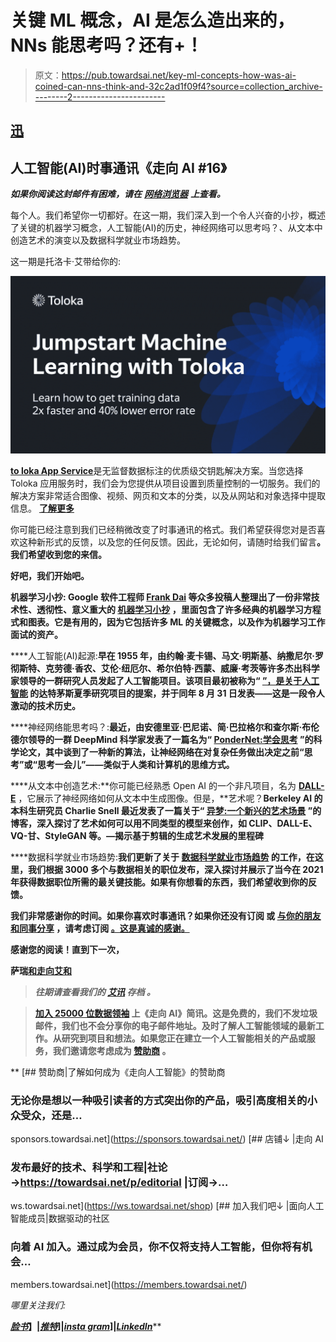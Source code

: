 # 关键 ML 概念，AI 是怎么造出来的，NNs 能思考吗？还有+！

> 原文：<https://pub.towardsai.net/key-ml-concepts-how-was-ai-coined-can-nns-think-and-32c2ad1f09f4?source=collection_archive---------2----------------------->

## [**迅**](https://towardsai.net/p/category/newsletter)

## 人工智能(AI)时事通讯《走向 AI #16》

***如果你阅读这封邮件有困难，请在*** [***网络浏览器***](http://news.towardsai.net/n21) ***上查看。***

每个人。我们希望你一切都好。在这一期，我们深入到一个令人兴奋的小抄，概述了关键的机器学习概念，人工智能(AI)的历史，神经网络可以思考吗？、从文本中创造艺术的演变以及数据科学就业市场趋势。

这一期是托洛卡·艾带给你的:

[![](img/ffc314fa8ccb25058decfca76ed67652.png)](https://toloka.ai/toloka-app-services?utm_source=tai&utm_medium=nslt&utm_campaign=1011)

[**to loka App Service**](https://toloka.ai/toloka-app-services?utm_source=tai&utm_medium=nslt&utm_campaign=1011)是无监督数据标注的优质级交钥匙解决方案。当您选择 Toloka 应用服务时，我们会为您提供从项目设置到质量控制的一切服务。我们的解决方案非常适合图像、视频、网页和文本的分类，以及从网站和对象选择中提取信息。 [**了解更多**](https://toloka.ai/toloka-app-services?utm_source=tai&utm_medium=nslt&utm_campaign=1011)

你可能已经注意到我们已经稍微改变了时事通讯的格式。我们希望获得您对是否喜欢这种新形式的反馈，以及您的任何反馈。因此，无论如何，请随时给我们留言[](mailto:pub@towardsai.net)**。我们希望收到您的来信。**

**好吧，我们开始吧。**

****机器学习小抄:** Google 软件工程师 [**Frank Dai**](https://www.linkedin.com/in/soulmachine/) 等众多投稿人整理出了一份非常技术性、透彻性、意义重大的 [**机器学习小抄**](https://github.com/soulmachine/machine-learning-cheat-sheet) ，里面包含了许多经典的机器学习方程式和图表。它是有用的，因为它包括许多 ML 的关键概念，以及作为机器学习工作面试的资产。**

****人工智能(AI)起源:**早在 1955 年，由约翰·麦卡锡、马文·明斯基、纳撒尼尔·罗彻斯特、克劳德·香农、艾伦·纽厄尔、希尔伯特·西蒙、威廉·考茨等许多杰出科学家领导的一群研究人员发起了人工智能项目。该项目最初被称为“ [**”，是关于人工智能**](http://jmc.stanford.edu/articles/dartmouth/dartmouth.pdf) 的达特茅斯夏季研究项目的提案，并于同年 8 月 31 日发表——这是一段令人激动的技术历史。**

****神经网络能思考吗？:**最近，由安德里亚·巴尼诺、简·巴拉格尔和查尔斯·布伦德尔领导的一群 DeepMind 科学家发表了一篇名为“ [**PonderNet:学会思考**](https://arxiv.org/pdf/2107.05407.pdf) ”的科学论文，其中谈到了一种新的算法，让神经网络在对复杂任务做出决定之前“思考”或“思考一会儿”——类似于人类和计算机的思维方式。**

****从文本中创造艺术:**你可能已经熟悉 Open AI 的一个非凡项目，名为 [**DALL-E**](https://openai.com/blog/dall-e/) ，它展示了神经网络如何从文本中生成图像。但是，**艺术呢？**Berkeley AI 的本科生研究员 Charlie Snell 最近发表了一篇关于“ [**异梦:一个新兴的艺术场景**](https://ml.berkeley.edu/blog/posts/clip-art/) ”的博客，深入探讨了艺术如何可以用不同类型的模型来创作，如 CLIP、DALL-E、VQ-甘、StyleGAN 等。—揭示基于剪辑的生成艺术发展的里程碑**

****数据科学就业市场趋势:**我们更新了关于 [**数据科学就业市场趋势**](https://towardsai.net/p/data-science/current-data-science-job-market-trend-analysis-future-4184f03a04ca) 的工作，在这里，我们根据 3000 多个与数据相关的职位发布，深入探讨并展示了当今在 2021 年获得数据职位所需的最关键技能。如果有你想看的东西，我们希望收到你的反馈。**

**我们非常感谢你的时间。如果你喜欢时事通讯？如果你还没有订阅 或 [**与你的朋友和同事分享**](http://news.towardsai.net/o21) ，请考虑订阅 [**。这是真诚的感谢。**](https://towardsai.net/subscribe)**

**感谢您的阅读！直到下一次，**

**萨瑞[和**走向艾**和](https://towardsai.net/about)**

> ***往期请查看我们的* [***艾讯***](https://towardsai.net/p/category/newsletter) ***存档*** *。***

> **[**加入 25000 位数据领袖**](https://towardsai.net/subscribe) 上《走向 AI》简讯。这是免费的，我们不发垃圾邮件，我们也不会分享你的电子邮件地址。及时了解人工智能领域的最新工作。从研究到项目和想法。如果您正在建立一个人工智能相关的产品或服务，我们邀请您考虑成为 [**赞助商**](https://sponsors.towardsai.net) **。****

**[](https://sponsors.towardsai.net/) [## 赞助商|了解如何成为《走向人工智能》的赞助商

### 无论你是想以一种吸引读者的方式突出你的产品，吸引高度相关的小众受众，还是…

sponsors.towardsai.net](https://sponsors.towardsai.net/) [](https://ws.towardsai.net/shop) [## 店铺↓ |走向 AI

### 发布最好的技术、科学和工程|社论→https://towardsai.net/p/editorial |订阅→…

ws.towardsai.net](https://ws.towardsai.net/shop) [](https://members.towardsai.net/) [## 加入我们吧↓ |面向人工智能成员|数据驱动的社区

### 向着 AI 加入。通过成为会员，你不仅将支持人工智能，但你将有机会…

members.towardsai.net](https://members.towardsai.net/) 

*哪里关注我们:*

*[***脸书***](https://www.facebook.com/towardsAl/)***】|***[***推特***](https://twitter.com/towards_ai?lang=en)***]|***[***insta gram***](https://www.instagram.com/towards_ai/)***]|***[***LinkedIn***](https://www.linkedin.com/company/towards-artificial-intelligence)***